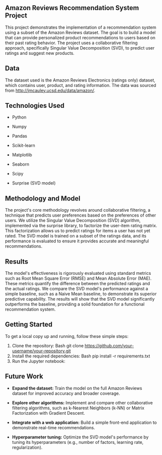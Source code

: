 ## Amazon Reviews Recommendation System Project

This project demonstrates the implementation of a recommendation system using a subset of the Amazon Reviews dataset. The goal is to build a model that can provide personalized product recommendations to users based on their past rating behavior. The project uses a collaborative filtering approach, specifically Singular Value Decomposition (SVD), to predict user ratings and suggest new products.

## Data
The dataset used is the Amazon Reviews Electronics (ratings only) dataset, which contains user, product, and rating information. The data was sourced from http://jmcauley.ucsd.edu/data/amazon/.

## Technologies Used
- Python

- Numpy

- Pandas

- Scikit-learn

- Matplotlib

- Seaborn

- Scipy
  
- Surprise (SVD model)

## Methodology and Model
The project's core methodology revolves around collaborative filtering, a technique that predicts user preferences based on the preferences of other users. We utilize the Singular Value Decomposition (SVD) algorithm, implemented via the surprise library, to factorize the user-item rating matrix. This factorization allows us to predict ratings for items a user has not yet rated. The SVD model is trained on a subset of the ratings data, and its performance is evaluated to ensure it provides accurate and meaningful recommendations.

## Results
The model's effectiveness is rigorously evaluated using standard metrics such as Root Mean Square Error (RMSE) and Mean Absolute Error (MAE). These metrics quantify the difference between the predicted ratings and the actual ratings. We compare the SVD model's performance against a simple baseline, such as a Naive Mean baseline, to demonstrate its superior predictive capability. The results will show that the SVD model significantly outperforms the baseline, providing a solid foundation for a functional recommendation system.

## Getting Started
To get a local copy up and running, follow these simple steps:

1. Clone the repository:
Bash
git clone https://github.com/your-username/your-repository.git  
2. Install the required dependencies:
Bash
pip install -r requirements.txt  
3. Run the Jupyter notebook:



## Future Work
- **Expand the dataset:** Train the model on the full Amazon Reviews dataset for improved accuracy and broader coverage.

- **Explore other algorithms:** Implement and compare other collaborative filtering algorithms, such as k-Nearest Neighbors (k-NN) or Matrix Factorization with Gradient Descent.

- **Integrate with a web application:** Build a simple front-end application to demonstrate real-time recommendations.

- **Hyperparameter tuning:** Optimize the SVD model's performance by tuning its hyperparameters (e.g., number of factors, learning rate, regularization).
